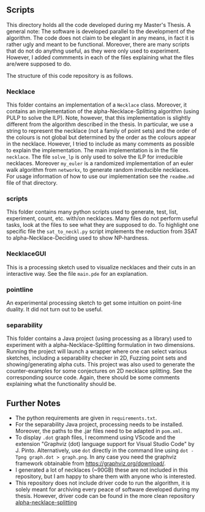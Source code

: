 ## Scripts
This directory holds all the code developed during my Master's Thesis.
A general note: The software is developed parallel to the development of the algorithm.
The code does not claim to be elegant in any means, in fact it is rather ugly and meant to be functional.
Moreover, there are many scripts that do not do anythng useful, as they were only used to experiment.
However, I added commments in each of the files explaining what the files are/were supposed to do.

The structure of this code repository is as follows.

### Necklace
This folder contains an implementation of a `Necklace` class.
Moreover, it contains an implementation of the alpha-Necklace-Splitting algorithm (using PULP to solve the ILP).
Note, however, that this implementation is slightly different from the algorithm described in the thesis.
In particular, we use a string to represent the necklace (not a family of point sets) and the order of the colours is not global
but determined by the order as the colours appear in the necklace.
However, I tried to include as many comments as possible to explain the implementation.
The main implementation is in the file `necklace`.
The file `solve_lp` is only used to solve the ILP for irreducible necklaces.
Moreover `my_euler` is a randomized implementation of an euler walk algorithm from `networkx`, to generate random irreducible necklaces.
For usage information of how to use our implementation see the `readme.md` file of that directory.

### scripts
This folder contains many python scripts used to generate, test, list, experiment, count, etc. with/on necklaces.
Many files do not perform useful tasks, look at the files to see what they are supposed to do.
To highlight one specific file the `sat_to_neckl.py` script implements the reduction from 3SAT to alpha-Necklace-Deciding used to show NP-hardness.

### NecklaceGUI
This is a processing sketch used to visualize necklaces and their cuts in an interactive way.
See the file `main.pde` for an explanation.

### pointline
An experimental processing sketch to get some intuition on point-line duality.
It did not turn out to be useful.

### separability
This folder contains a Java project (using processing as a library) used to experiment with a alpha-Necklace-Splitting formulation in two dimensions.
Running the project will launch a wrapper where one can select various sketches, including a separability checker in 2D, Fuzzing point sets and showing/generating alpha cuts.
This project was also used to generate the counter-examples for some conjectures on 2D necklace splitting.
See the corresponding source code.
Again, there should be some comments explaining what the functionality should be.

## Further Notes
 - The python requirements are given in `requirements.txt`.
 - For the separability Java project, processing needs to be installed. Moreover, the paths to the .jar files need to be adapted in `pom.xml`.
 - To display `.dot` graph files, I recommend using VScode and the extension "Graphviz (dot) language support for Visual Studio Code" by J. Pinto. Alternatively, use `dot` directly in the command line using `dot -Tpng graph.dot > graph.png`. In any case you need the graphviz framework obtainable from https://graphviz.org/download/.
 - I generated a lot of necklaces (~90GB) these are not included in this repository, but I am happy to share them with anyone who is interested.
 - This repository does not include driver code to run the algorithm, it is solely meant for archiving every peace of software developed during my thesis. However, driver code can be found in the more clean repository [alpha-necklace-splitting](https://github.com/linstald/alpha-necklace-splitting)
